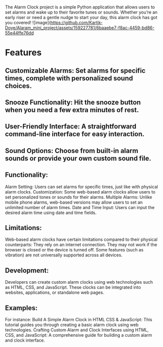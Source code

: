 The Alarm Clock project is a simple Python application that allows users to set alarms and wake up to their favorite tunes or sounds. Whether you’re an early riser or need a gentle nudge to start your day, this alarm clock has got you covered!
![image](https://github.com/Kartik-Doye/Alaram_mini_project/assets/159227781/6baaebe7-f8ac-4459-bd86-55e44ffe76dd



# Features

## Customizable Alarms: Set alarms for specific times, complete with personalized sound choices.
## Snooze Functionality: Hit the snooze button when you need a few extra minutes of rest.
## User-Friendly Interface: A straightforward command-line interface for easy interaction.
## Sound Options: Choose from built-in alarm sounds or provide your own custom sound file.

## Functionality:
Alarm Setting: Users can set alarms for specific times, just like with physical alarm clocks.
Customization: Some web-based alarm clocks allow users to set personalized tones or sounds for their alarms.
Multiple Alarms: Unlike mobile phone alarms, web-based versions may allow users to set an unlimited number of alarm times.
Date and Time Input: Users can input the desired alarm time using date and time fields.

## Limitations:
Web-based alarm clocks have certain limitations compared to their physical counterparts:
They rely on an internet connection.
They may not work if the browser is closed or the device is turned off.
Some features (such as vibration) are not universally supported across all devices.

## Development:
Developers can create custom alarm clocks using web technologies such as HTML, CSS, and JavaScript.
These clocks can be integrated into websites, applications, or standalone web pages.

## Examples:
For instance:
Build A Simple Alarm Clock in HTML CSS & JavaScript: This tutorial guides you through creating a basic alarm clock using web technologies.
Crafting Custom Alarm and Clock Interfaces using HTML, CSS, and JavaScript: A comprehensive guide for building a custom alarm and clock interface.

